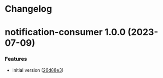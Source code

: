 # Changelog

# notification-consumer 1.0.0 (2023-07-09)


### Features

* Initial version ([26d88e3](https://gitlab.kyso.io/kyso-io/charts/commit/26d88e37bb83d5941ca58a3884dffec7268d3020))
